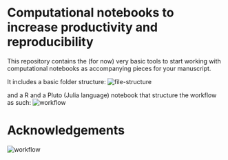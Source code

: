 # Computational notebooks to increase productivity and reproducibility

This repository contains the (for now) very basic tools to start working with computational notebooks as accompanying pieces for your manuscript.

It includes a basic folder structure:
![file-structure](https://raw.githubusercontent.com/ludmillafigueiredo/computational_notebooks/master/project/text/figures/file_structure.png)

and a R and a Pluto (Julia language) notebook that structure the workflow as such:
![workflow](https://raw.githubusercontent.com/ludmillafigueiredo/computational_notebooks/master/project/text/figures/workflow.png)

# Acknowledgements

![workflow](https://raw.githubusercontent.com/ludmillafigueiredo/computational_notebooks/master/project/text/figures/fw_sponsorship.png)
